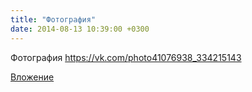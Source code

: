 ```yaml
---
title: "Фотография"
date: 2014-08-13 10:39:00 +0300
---
```


Фотография
https://vk.com/photo41076938_334215143

[Вложение](https://vk.com/photo41076938_334215143)
